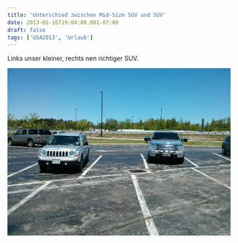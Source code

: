 ```yaml
---
title: 'Unterschied zwischen Mid-Size SUV und SUV'
date: 2013-05-16T19:04:00.001-07:00
draft: false
tags: ['USA2013', 'Urlaub']
---
```


Links unser kleiner, rechts nen richtiger SUV.

![](/urlaub11to15-images/13/IMG_20130516_124228.jpg)